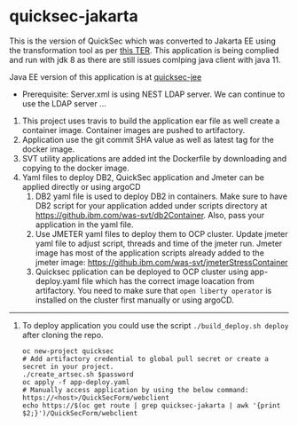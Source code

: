 # quicksec-jakarta
This is the version of QuickSec which was converted to Jakarta EE using the transformation tool as per [this TER](https://github.ibm.com/websphere/system-test/issues/403). This application is being complied and run with jdk 8 as there are still issues comlping java client with java 11.

Java EE version of this application is at [quicksec-jee](https://github.ibm.com/was-svt/quicksec-jee)
 
 * Prerequisite: 
   Server.xml is using NEST LDAP server. We can continue to use the LDAP server
...

1. This project uses travis to build the application ear file as well create a container image. Container images are pushed to artifactory.
1. Application use the git commit SHA value as well as latest tag for the docker image. 
1. SVT utility applications are added int the Dockerfile by downloading and copying to the docker image.
1. Yaml files to deploy DB2, QuickSec application and Jmeter can be applied directly or using argoCD
    1. DB2 yaml file is used to deploy DB2 in containers. Make sure to have DB2 script for your application added under scripts directory at https://github.ibm.com/was-svt/db2Container. Also, pass your application in the yaml file.
    1. Use JMETER yaml files to deploy them to OCP cluster. Update jmeter yaml file to adjust script, threads and time of the jmeter run. Jmeter image has most of the application scripts already added to the jmeter image: https://github.ibm.com/was-svt/jmeterStressContainer
    1. Quicksec pplication can be deployed to OCP cluster using app-deploy.yaml file which has the correct image loacation from artifactory. You need to make sure that `open liberty operator` is installed on the cluster first manually or using argoCD.
 
---------
1. To deploy application you could use the script `./build_deploy.sh deploy` after cloning the repo.
    ```
    oc new-project quicksec
    # Add artifactory credential to global pull secret or create a secret in your project.
   ./create_artsec.sh $password
    oc apply -f app-deploy.yaml
    # Manually access application by using the below command: https://<host>/QuickSecForm/webclient
    echo https://$(oc get route | grep quicksec-jakarta | awk '{print $2;}')/QuickSecForm/webclient
  ```
